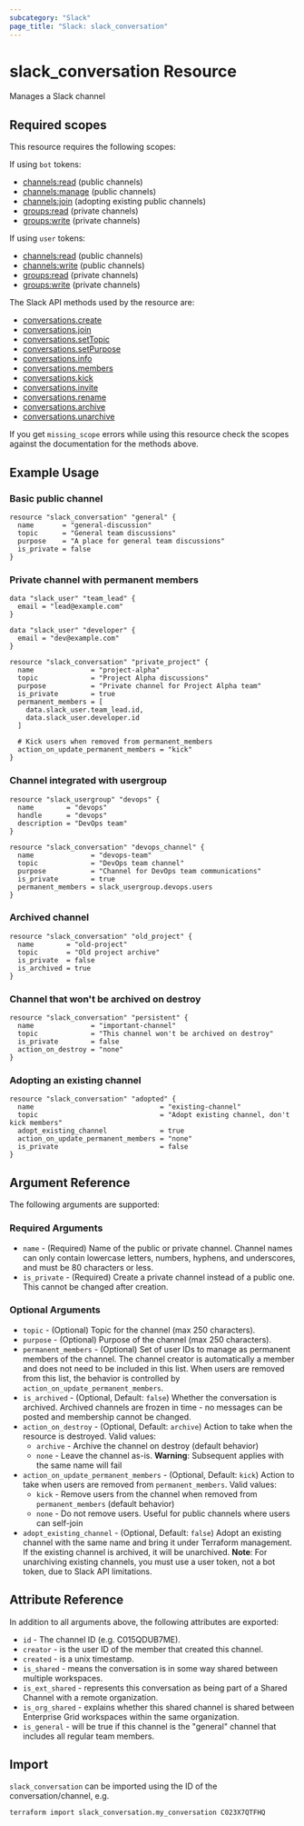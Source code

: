 ```yaml
---
subcategory: "Slack"
page_title: "Slack: slack_conversation"
---
```


# slack_conversation Resource

Manages a Slack channel

## Required scopes

This resource requires the following scopes:

If using `bot` tokens:

- [channels:read](https://api.slack.com/scopes/channels:read)
(public channels)
- [channels:manage](https://api.slack.com/scopes/channels:manage)
(public channels)
- [channels:join](https://api.slack.com/scopes/channels:join)
(adopting existing public channels)
- [groups:read](https://api.slack.com/scopes/groups:read)
(private channels)
- [groups:write](https://api.slack.com/scopes/groups:write)
(private channels)

If using `user` tokens:

- [channels:read](https://api.slack.com/scopes/channels:read) (public channels)
- [channels:write](https://api.slack.com/scopes/channels:manage) (public channels)
- [groups:read](https://api.slack.com/scopes/groups:read) (private channels)
- [groups:write](https://api.slack.com/scopes/groups:write) (private channels)

The Slack API methods used by the resource are:

- [conversations.create](https://api.slack.com/methods/conversations.create)
- [conversations.join](https://api.slack.com/methods/conversations.join)
- [conversations.setTopic](https://api.slack.com/methods/conversations.setTopic)
- [conversations.setPurpose](https://api.slack.com/methods/conversations.setPurpose)
- [conversations.info](https://api.slack.com/methods/conversations.info)
- [conversations.members](https://api.slack.com/methods/conversations.members)
- [conversations.kick](https://api.slack.com/methods/conversations.kick)
- [conversations.invite](https://api.slack.com/methods/conversations.invite)
- [conversations.rename](https://api.slack.com/methods/conversations.rename)
- [conversations.archive](https://api.slack.com/methods/conversations.archive)
- [conversations.unarchive](https://api.slack.com/methods/conversations.unarchive)

If you get `missing_scope` errors while using this resource check the scopes against
the documentation for the methods above.

## Example Usage

### Basic public channel

```hcl
resource "slack_conversation" "general" {
  name       = "general-discussion"
  topic      = "General team discussions"
  purpose    = "A place for general team discussions"
  is_private = false
}
```

### Private channel with permanent members

```hcl
data "slack_user" "team_lead" {
  email = "lead@example.com"
}

data "slack_user" "developer" {
  email = "dev@example.com"
}

resource "slack_conversation" "private_project" {
  name              = "project-alpha"
  topic             = "Project Alpha discussions"
  purpose           = "Private channel for Project Alpha team"
  is_private        = true
  permanent_members = [
    data.slack_user.team_lead.id,
    data.slack_user.developer.id
  ]

  # Kick users when removed from permanent_members
  action_on_update_permanent_members = "kick"
}
```

### Channel integrated with usergroup

```hcl
resource "slack_usergroup" "devops" {
  name        = "devops"
  handle      = "devops"
  description = "DevOps team"
}

resource "slack_conversation" "devops_channel" {
  name              = "devops-team"
  topic             = "DevOps team channel"
  purpose           = "Channel for DevOps team communications"
  is_private        = true
  permanent_members = slack_usergroup.devops.users
}
```

### Archived channel

```hcl
resource "slack_conversation" "old_project" {
  name        = "old-project"
  topic       = "Old project archive"
  is_private  = false
  is_archived = true
}
```

### Channel that won't be archived on destroy

```hcl
resource "slack_conversation" "persistent" {
  name              = "important-channel"
  topic             = "This channel won't be archived on destroy"
  is_private        = false
  action_on_destroy = "none"
}
```

### Adopting an existing channel

```hcl
resource "slack_conversation" "adopted" {
  name                               = "existing-channel"
  topic                              = "Adopt existing channel, don't kick members"
  adopt_existing_channel             = true
  action_on_update_permanent_members = "none"
  is_private                         = false
}
```

## Argument Reference

The following arguments are supported:

### Required Arguments

- `name` - (Required) Name of the public or private channel. Channel names can only contain lowercase letters, numbers, hyphens, and underscores, and must be 80 characters or less.
- `is_private` - (Required) Create a private channel instead of a public one. This cannot be changed after creation.

### Optional Arguments

- `topic` - (Optional) Topic for the channel (max 250 characters).
- `purpose` - (Optional) Purpose of the channel (max 250 characters).
- `permanent_members` - (Optional) Set of user IDs to manage as permanent members of the channel. The channel creator is automatically a member and does not need to be included in this list. When users are removed from this list, the behavior is controlled by `action_on_update_permanent_members`.
- `is_archived` - (Optional, Default: `false`) Whether the conversation is archived. Archived channels are frozen in time - no messages can be posted and membership cannot be changed.
- `action_on_destroy` - (Optional, Default: `archive`) Action to take when the resource is destroyed. Valid values:
  - `archive` - Archive the channel on destroy (default behavior)
  - `none` - Leave the channel as-is. **Warning**: Subsequent applies with the same name will fail
- `action_on_update_permanent_members` - (Optional, Default: `kick`) Action to take when users are removed from `permanent_members`. Valid values:
  - `kick` - Remove users from the channel when removed from `permanent_members` (default behavior)
  - `none` - Do not remove users. Useful for public channels where users can self-join
- `adopt_existing_channel` - (Optional, Default: `false`) Adopt an existing channel with the same name and bring it under Terraform management. If the existing channel is archived, it will be unarchived. **Note**: For unarchiving existing channels, you must use a user token, not a bot token, due to Slack API limitations.

## Attribute Reference

In addition to all arguments above, the following attributes are exported:

- `id` - The channel ID (e.g. C015QDUB7ME).
- `creator` - is the user ID of the member that created this channel.
- `created` - is a unix timestamp.
- `is_shared` - means the conversation is in some way shared between multiple workspaces.
- `is_ext_shared` - represents this conversation as being part of a Shared Channel
with a remote organization.
- `is_org_shared` - explains whether this shared channel is shared between Enterprise
Grid workspaces within the same organization.
- `is_general` - will be true if this channel is the "general" channel that includes
all regular team members.

## Import

`slack_conversation` can be imported using the ID of the conversation/channel, e.g.

```shell
terraform import slack_conversation.my_conversation C023X7QTFHQ
```

